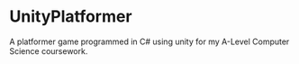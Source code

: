 # UnityPlatformer
A platformer game programmed in C# using unity for my A-Level Computer Science coursework.